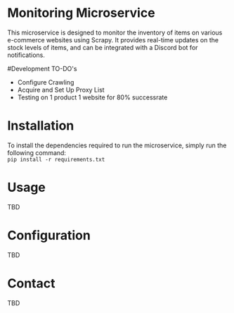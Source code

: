 # Monitoring Microservice

This microservice is designed to monitor the inventory of items on various e-commerce websites using Scrapy. It provides real-time updates on the stock levels of items, and can be integrated with a Discord bot for notifications.

#Development TO-DO's
- Configure Crawling
- Acquire and Set Up Proxy List
- Testing on 1 product 1 website for 80% successrate

# Installation
To install the dependencies required to run the microservice, simply run the following command: <br>
`pip install -r requirements.txt`

# Usage
TBD

# Configuration
TBD

# Contact
TBD
